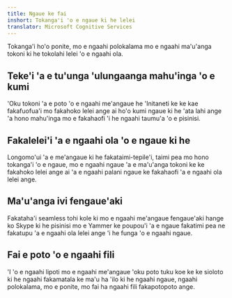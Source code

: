 ```yaml
---
title: Ngaue ke fai
inshort: Tokanga'i 'o e ngaue ki he lelei
translator: Microsoft Cognitive Services
---
```


Tokanga'i ho'o ponite, mo e ngaahi polokalama mo e ngaahi ma'u'anga tokoni ki he tokolahi lelei 'o e ngaahi ola.

## Teke'i 'a e tu'unga 'ulungaanga mahu'inga 'o e kumi
'Oku tokoni 'a e poto 'o e ngaahi me'angaue he 'Initaneti ke ke kae fakafuofua'i mo fakahoko lelei ange ai ho'o kumi ngaue ki he 'ata lahi ange 'a hono mahu'inga mo e fakahaofi 'i he ngaahi taumu'a 'o e pisinisi. 

## Fakalelei'i 'a e ngaahi ola 'o e ngaue ki he
Longomo'ui 'a e me'angaue ki he fakataimi-tepile'i, taimi pea mo hono tokanga'i 'o e ngaue, mo e ngaahi ngaue 'a e ma'u'anga tokoni ke ke fakahoko lelei ange ai 'a e ngaahi palani ngaue ke fakahaofi 'a e ngaahi ola lelei ange. 

## Ma'u'anga ivi fengaue'aki
Fakataha'i seamless tohi kole ki mo e ngaahi me'angaue fengaue'aki hange ko Skype ki he pisinisi mo e Yammer ke poupou'i 'a e ngaue fakatimi pea ne fakatupu 'a e ngaahi ola lelei ange 'i he funga 'o e ngaahi ngaue. 

## Fai e poto 'o e ngaahi fili 
'I 'o e ngaahi lipoti mo e ngaahi me'angaue 'oku poto tuku koe ke ke sioloto ki he ngaahi fakamatala ke ma'u ha 'ilo ki he ngaahi ngaue, ngaahi polokalama, mo e ponite, mo fai ha ngaahi fili fakapotopoto ange. 





